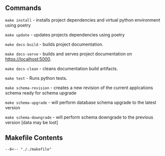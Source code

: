 ## Commands

`make install` - installs project dependencies and virtual python environment using poetry

`make update` - updates projects dependencies using poetry

`make docs-build` - builds project documentation.

`make docs-serve` - builds and serves project documentation on <https://localhost:5000>.

`make docs-clean` - cleans documentation build artifacts.

`make test` - Runs python tests.

`make schema-revision` - creates a new revision of the current applcations schema ready for schema upgrade

`make schema-upgrade` - will perform database schema upgrade to the latest version

`make schema-downgrade` - will perform schema downgrade to the previous version [data may be lost]

## Makefile Contents

```
--8<-- "././makefile"
```
